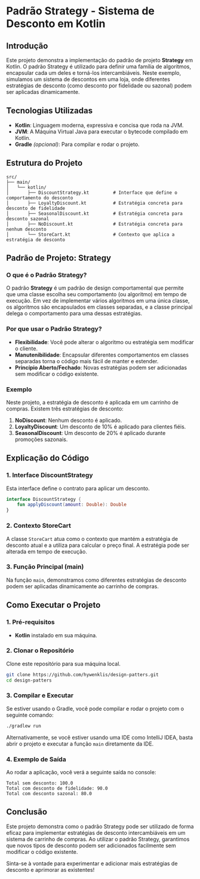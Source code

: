# Padrão Strategy - Sistema de Desconto em Kotlin

## Introdução

Este projeto demonstra a implementação do padrão de projeto **Strategy** em Kotlin. O padrão Strategy é utilizado para definir uma família de algoritmos, encapsular cada um deles e torná-los intercambiáveis. Neste exemplo, simulamos um sistema de descontos em uma loja, onde diferentes estratégias de desconto (como desconto por fidelidade ou sazonal) podem ser aplicadas dinamicamente.

## Tecnologias Utilizadas

- **Kotlin**: Linguagem moderna, expressiva e concisa que roda na JVM.
- **JVM**: A Máquina Virtual Java para executar o bytecode compilado em Kotlin.
- **Gradle** *(opcional)*: Para compilar e rodar o projeto.

## Estrutura do Projeto

```
src/
├── main/
│   └── kotlin/
│       ├── DiscountStrategy.kt         # Interface que define o comportamento do desconto
│       ├── LoyaltyDiscount.kt          # Estratégia concreta para desconto de fidelidade
│       ├── SeasonalDiscount.kt         # Estratégia concreta para desconto sazonal
│       ├── NoDiscount.kt               # Estratégia concreta para nenhum desconto
│       └── StoreCart.kt                # Contexto que aplica a estratégia de desconto
```

## Padrão de Projeto: Strategy

### O que é o Padrão Strategy?

O padrão **Strategy** é um padrão de design comportamental que permite que uma classe escolha seu comportamento (ou algoritmo) em tempo de execução. Em vez de implementar vários algoritmos em uma única classe, os algoritmos são encapsulados em classes separadas, e a classe principal delega o comportamento para uma dessas estratégias.

### Por que usar o Padrão Strategy?

- **Flexibilidade**: Você pode alterar o algoritmo ou estratégia sem modificar o cliente.
- **Manutenibilidade**: Encapsular diferentes comportamentos em classes separadas torna o código mais fácil de manter e estender.
- **Princípio Aberto/Fechado**: Novas estratégias podem ser adicionadas sem modificar o código existente.

### Exemplo

Neste projeto, a estratégia de desconto é aplicada em um carrinho de compras. Existem três estratégias de desconto:

1. **NoDiscount**: Nenhum desconto é aplicado.
2. **LoyaltyDiscount**: Um desconto de 10% é aplicado para clientes fiéis.
3. **SeasonalDiscount**: Um desconto de 20% é aplicado durante promoções sazonais.

## Explicação do Código

### 1. **Interface DiscountStrategy**

Esta interface define o contrato para aplicar um desconto.

```kotlin
interface DiscountStrategy {
    fun applyDiscount(amount: Double): Double
}
```

### 2. **Contexto StoreCart**

A classe `StoreCart` atua como o contexto que mantém a estratégia de desconto atual e a utiliza para calcular o preço final. A estratégia pode ser alterada em tempo de execução.

### 3. **Função Principal (main)**

Na função `main`, demonstramos como diferentes estratégias de desconto podem ser aplicadas dinamicamente ao carrinho de compras.

## Como Executar o Projeto

### 1. Pré-requisitos

- **Kotlin** instalado em sua máquina.

### 2. Clonar o Repositório

Clone este repositório para sua máquina local.

```bash
git clone https://github.com/hywenklis/design-patters.git
cd design-patters
```

### 3. Compilar e Executar

Se estiver usando o Gradle, você pode compilar e rodar o projeto com o seguinte comando:

```bash
./gradlew run
```

Alternativamente, se você estiver usando uma IDE como IntelliJ IDEA, basta abrir o projeto e executar a função `main` diretamente da IDE.

### 4. Exemplo de Saída

Ao rodar a aplicação, você verá a seguinte saída no console:

```
Total sem desconto: 100.0
Total com desconto de fidelidade: 90.0
Total com desconto sazonal: 80.0
```

## Conclusão

Este projeto demonstra como o padrão Strategy pode ser utilizado de forma eficaz para implementar estratégias de desconto intercambiáveis em um sistema de carrinho de compras. Ao utilizar o padrão Strategy, garantimos que novos tipos de desconto podem ser adicionados facilmente sem modificar o código existente.

Sinta-se à vontade para experimentar e adicionar mais estratégias de desconto e aprimorar as existentes!
